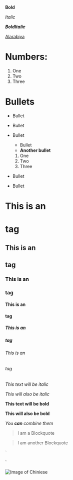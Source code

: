 **Bold**

*Italic*

***BoldItalic***

[Alarabiya](http://www.alarabiya.net)

# Numbers:
1. One
2. Two
3. Three

# Bullets
- Bullet
- Bullet
- Bullet
  - Bullet
  - **Another bullet**
  1. One
  2. Two
  3. Three

- Bullet
- Bullet

# This is an <h1> tag
## This is an <h2> tag
### This is an <h3> tag
#### This is an <h4> tag
##### This is an <h5> tag
###### This is an <h6> tag

*This text will be italic*

_This will also be italic_

**This text will be bold**

__This will also be bold__

_You **can** combine them_

> I am a Blockquote

> I am another Blockquote

`<div class="full-wrapper ">
  <div class="main-content">
    <section class="">
      <div class="area-75">
      </div>
      <div class="area-25">
      </div>
    </section>
  </div>
</div>`

![Image of Chiniese](https://vid.alarabiya.net/images/2020/01/19/12b24213-b2cf-40a4-8e46-43edccb230ad/12b24213-b2cf-40a4-8e46-43edccb230ad_16x9_1200x676.jpg)

